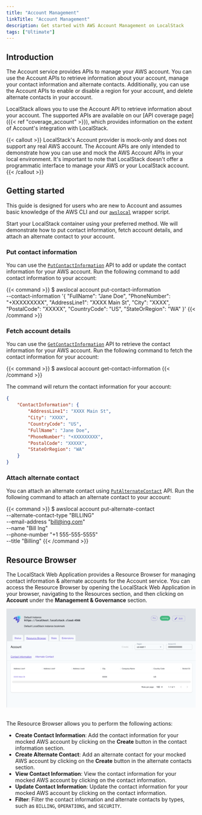 ```yaml
---
title: "Account Management"
linkTitle: "Account Management"
description: Get started with AWS Account Management on LocalStack
tags: ["Ultimate"]
---
```


## Introduction

The Account service provides APIs to manage your AWS account.
You can use the Account APIs to retrieve information about your account, manage your contact information and alternate contacts.
Additionally, you can use the Account APIs to enable or disable a region for your account, and delete alternate contacts in your account.

LocalStack allows you to use the Account API to retrieve information about your account.
The supported APIs are available on our [API coverage page]({{< ref "coverage_account" >}}), which provides information on the extent of Account's integration with LocalStack.

{{< callout >}}
LocalStack's Account provider is mock-only and does not support any real AWS account.
The Account APIs are only intended to demonstrate how you can use and mock the AWS Account APIs in your local environment.
It's important to note that LocalStack doesn't offer a programmatic interface to manage your AWS or your LocalStack account.
{{< /callout >}}

## Getting started

This guide is designed for users who are new to Account and assumes basic knowledge of the AWS CLI and our [`awslocal`](https://github.com/localstack/awscli-local) wrapper script.

Start your LocalStack container using your preferred method.
We will demonstrate how to put contact information, fetch account details, and attach an alternate contact to your account.

### Put contact information

You can use the [`PutContactInformation`](https://docs.aws.amazon.com/accounts/latest/reference/API_PutContactInformation.html) API to add or update the contact information for your AWS account.
Run the following command to add contact information to your account:

{{< command >}}
$ awslocal account put-contact-information \
    --contact-information '{
        "FullName": "Jane Doe",
        "PhoneNumber": "+XXXXXXXXX",
        "AddressLine1": "XXXX Main St",
        "City": "XXXX",
        "PostalCode": "XXXXX",
        "CountryCode": "US",
        "StateOrRegion": "WA"
    }'
{{< /command >}}

### Fetch account details

You can use the [`GetContactInformation`](https://docs.aws.amazon.com/accounts/latest/reference/API_GetContactInformation.html) API to retrieve the contact information for your AWS account.
Run the following command to fetch the contact information for your account:

{{< command >}}
$ awslocal account get-contact-information
{{< /command >}}

The command will return the contact information for your account:

```json
{
    "ContactInformation": {
        "AddressLine1": "XXXX Main St",
        "City": "XXXX",
        "CountryCode": "US",
        "FullName": "Jane Doe",
        "PhoneNumber": "+XXXXXXXXX",
        "PostalCode": "XXXXX",
        "StateOrRegion": "WA"
    }
}
```

### Attach alternate contact

You can attach an alternate contact using [`PutAlternateContact`](https://docs.aws.amazon.com/accounts/latest/reference/API_PutAlternateContact.html) API.
Run the following command to attach an alternate contact to your account:

{{< command >}}
$ awslocal account put-alternate-contact \
    --alternate-contact-type "BILLING" \
    --email-address "bill@ing.com" \
    --name "Bill Ing" \
    --phone-number "+1 555-555-5555" \
    --title "Billing"
{{< /command >}}

## Resource Browser

The LocalStack Web Application provides a Resource Browser for managing contact information & alternate accounts for the Account service.
You can access the Resource Browser by opening the LocalStack Web Application in your browser, navigating to the Resources section, and then clicking on **Account** under the **Management & Governance** section.

<img src="account-resource-browser.png" alt="Account Resource Browser" title="Account Resource Browser" width="900" />
<br><br>

The Resource Browser allows you to perform the following actions:

* **Create Contact Information**: Add the contact information for your mocked AWS account by clicking on the **Create** button in the contact information section.
* **Create Alternate Contact**: Add an alternate contact for your mocked AWS account by clicking on the **Create** button in the alternate contacts section.
* **View Contact Information**: View the contact information for your mocked AWS account by clicking on the contact information.
* **Update Contact Information**: Update the contact information for your mocked AWS account by clicking on the contact information.
* **Filter**: Filter the contact information and alternate contacts by types, such as `BILLING`, `OPERATIONS`, and `SECURITY`.

